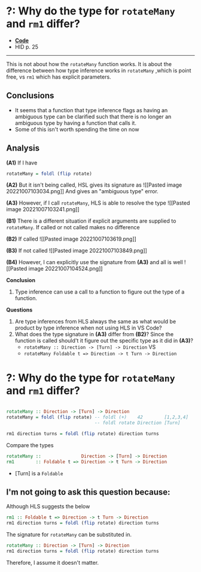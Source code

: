 # ?: Why do the type for `rotateMany` and `rm1` differ?

- **[Code](https://github.com/klequis/hid-links/blob/main/ch02/radar-antenna/single-files/rotateMany.hs)**
- HID p. 25

---

This is not about how the `rotateMany` function works. It is about the difference between how type inference works in `rotateMany` ,which is point free, vs `rm1` which has explicit parameters.

## Conclusions
- It seems that a function that type inference flags as having an ambiguous type can be clarified such that there is no longer an ambiguous type by having a function that calls it.
- Some of this isn't worth spending the time on now

## Analysis

**(A1)** If I have
```haskell
rotateMany = foldl (flip rotate)
```

**(A2)** But it isn't being called, HSL gives its signature as
![[Pasted image 20221007103034.png]]
        And gives an "ambiguous type" error.

**(A3)** However, if I call `rotateMany`, HLS is able to resolve the type
![[Pasted image 20221007103241.png]]

**(B1)** There is a different situation if explicit arguments are supplied to `rotateMany`. If called or not called makes no difference

**(B2)** If called
![[Pasted image 20221007103619.png]]

**(B3)** If not called
![[Pasted image 20221007103849.png]]

**(B4)** However, I can explicitly use the signature from **(A3)** and all is well
![[Pasted image 20221007104524.png]]

**Conclusion**
1. Type inference can use a call to a function to figure out the type of a function.

**Questions**
1. Are type inferences from HLS always the same as what would be product by type inference when not using HLS in VS Code?
2. What does the type signature in **(A3)** differ from **(B2)**? Since the function is called should't it figure out the specific type as it did in **(A3)**?
    - `rotateMany :: Direction -> [Turn] -> Direction`
      VS
    - `rotateMany Foldable t => Direction -> t Turn -> Direction`

# ?: Why do the type for `rotateMany` and `rm1` differ?


```haskell

rotateMany :: Direction -> [Turn] -> Direction
rotateMany = foldl (flip rotate) -- foldl (+)    42        [1,2,3,4]
                                 -- foldl rotate Direction [Turn]

rm1 direction turns = foldl (flip rotate) direction turns
```

Compare the types
```haskell
rotateMany ::               Direction -> [Turn] -> Direction
rm1        :: Foldable t => Direction -> t Turn -> Direction
```

- [Turn] is a `Foldable`


## I'm not going to ask this question because:

Although HLS suggests the below
```haskell
rm1 :: Foldable t => Direction -> t Turn -> Direction
rm1 direction turns = foldl (flip rotate) direction turns
```

The signature for `rotateMany` can be substituted in.

```haskell
rotateMany :: Direction -> [Turn] -> Direction
rm1 direction turns = foldl (flip rotate) direction turns
```

Therefore, I assume it doesn't matter.